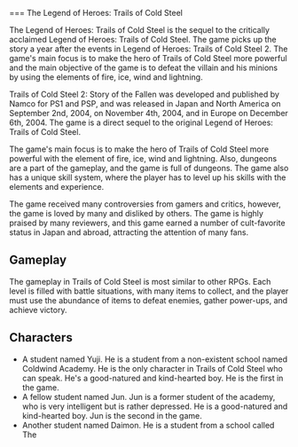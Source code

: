 
===
The Legend of Heroes: Trails of Cold Steel

The Legend of Heroes: Trails of Cold Steel is the sequel to the critically acclaimed Legend of Heroes: Trails of Cold Steel. The game picks up the story a year after the events in Legend of Heroes: Trails of Cold Steel 2. The game's main focus is to make the hero of Trails of Cold Steel more powerful and the main objective of the game is to defeat the villain and his minions by using the elements of fire, ice, wind and lightning.

Trails of Cold Steel 2: Story of the Fallen was developed and published by Namco for PS1 and PSP, and was released in Japan and North America on September 2nd, 2004, on November 4th, 2004, and in Europe on December 6th, 2004. The game is a direct sequel to the original Legend of Heroes: Trails of Cold Steel.

The game's main focus is to make the hero of Trails of Cold Steel more powerful with the element of fire, ice, wind and lightning. Also, dungeons are a part of the gameplay, and the game is full of dungeons. The game also has a unique skill system, where the player has to level up his skills with the elements and experience.

The game received many controversies from gamers and critics, however, the game is loved by many and disliked by others. The game is highly praised by many reviewers, and this game earned a number of cult-favorite status in Japan and abroad, attracting the attention of many fans.

## Gameplay

The gameplay in Trails of Cold Steel is most similar to other RPGs. Each level is filled with battle situations, with many items to collect, and the player must use the abundance of items to defeat enemies, gather power-ups, and achieve victory.

## Characters

*    A student named Yuji. He is a student from a non-existent school named Coldwind Academy. He is the only character in Trails of Cold Steel who can speak. He's a good-natured and kind-hearted boy. He is the first in the game.
*   A fellow student named Jun. Jun is a former student of the academy, who is very intelligent but is rather depressed. He is a good-natured and kind-hearted boy. Jun is the second in the game.
*   Another student named Daimon. He is a student from a school called The
